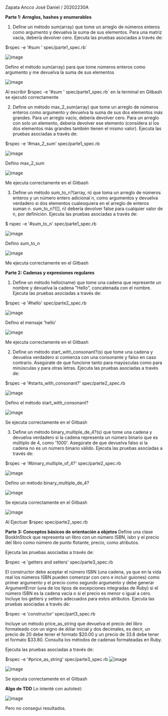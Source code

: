 Zapata Ancco José Daniel / 20202230A

**Parte 1: Arreglos, hashes y enumerables**

1. Define un método sum(array) que tome un arreglo de números enteros como argumento y devuelva la suma de sus elementos. Para una matriz vacía, debería devolver cero. Ejecuta las pruebas asociadas a través de:

$rspec -e '#sum ' spec/parte1_spec.rb`

![image](https://github.com/Josezapat/CC3S2/assets/90808325/08af9ea8-bfa2-4fd3-8bb3-5398ae176b1e)

Defino el método sum(array) para que tome números enteros como argumento y me devuelva la suma de sus elementos

![image](https://github.com/Josezapat/CC3S2/assets/90808325/1de42583-4082-47a9-941e-81b1696f2ad9)

Al escribir $rspec -e '#sum ' spec/parte1_spec.rb` en la terminal en Gitbash se ejecutó correctamente

2. Define un método max_2_sum(array) que tome un arreglo de números enteros como argumento y devuelva la suma de sus dos elementos más grandes. Para un arreglo vacío, debería devolver cero. Para un arreglo con solo un elemento, debería devolver ese elemento (considera si los dos elementos más grandes también tienen el mismo valor). Ejecuta las pruebas asociadas a través de:

$rspec -e '#max_2_sum' spec/parte1_spec.rb

![image](https://github.com/Josezapat/CC3S2/assets/90808325/92b86a48-b6cb-4307-87ae-815de14a3415)

Defino max_2_sum

![image](https://github.com/Josezapat/CC3S2/assets/90808325/122d1740-476f-4f9f-b584-667721a0862e)

Me ejecuta correctamente en el Gitbash

3. Define un método sum_to_n?(array, n) que toma un arreglo de números enteros y un número entero adicional n, como argumentos y devuelva verdadero si dos elementos cualesquiera en el arreglo de enteros suman n. sum_to_n?([], n) debería devolver false para cualquier valor de n, por definición. Ejecuta las pruebas asociadas a través de:

$ rspec -e '#sum_to_n' spec/parte1_spec.rb

![image](https://github.com/Josezapat/CC3S2/assets/90808325/506375bd-610a-4244-92ad-e16aa27081cd)

Defino sum_to_n

![image](https://github.com/Josezapat/CC3S2/assets/90808325/fcb4b972-9ddf-4414-8833-d0fef89b4294)

Me ejecuta correctamente en el Gitbash

**Parte 2: Cadenas y expresiones regulares**

1. Define un método hello(name) que tome una cadena que represente un nombre y devuelva la cadena "Hello", concatenada con el nombre. Ejecuta las pruebas asociadas a través de:

$rspec -e '#hello' spec/parte2_spec.rb 

![image](https://github.com/Josezapat/CC3S2/assets/90808325/9732a5cd-fc91-47af-94c4-4979af8eb9f0)

Defino el mensaje 'hello'

![image](https://github.com/Josezapat/CC3S2/assets/90808325/04833eb0-fca9-42ab-8e7e-cd02ca6669a4)

Me ejecuta correctamente en el Gitbash

2. Define un método start_with_consonant?(s) que tome una cadena y devuelva verdadero si comienza con una consonante y falso en caso contrario. Asegúrate de que funcione tanto para mayúsculas como para minúsculas y para otras letras. Ejecuta las pruebas asociadas a través de:

$rspec -e '#starts_with_consonant?' spec/parte2_spec.rb

![image](https://github.com/Josezapat/CC3S2/assets/90808325/77124220-cd82-4c0e-86a2-d7b6f4af3722)

Defino el método start_with_consonant?

![image](https://github.com/Josezapat/CC3S2/assets/90808325/23b57068-ad4d-468a-8c69-989e8bedf7bd)

Se ejecuta correctamente en el Gitbash

3. Define un método binary_multiple_de_4?(s) que tome una cadena y devuelva verdadero si la cadena representa un número binario que es múltiplo de 4, como '1000'. Asegúrate de que devuelva falso si la cadena no es un número binario válido. Ejecuta las pruebas asociadas a través de:

 $rspec -e '#binary_multiple_of_4?' spec/parte2_spec.rb

![image](https://github.com/Josezapat/CC3S2/assets/90808325/c2bddf75-bfe3-4fcf-9842-9567cd699131)
 
Defino un método binary_multiple_de_4?

![image](https://github.com/Josezapat/CC3S2/assets/90808325/8bcf3af8-bc0d-4105-be7f-622aa71575b6)

Se ejecuta correctamente en el Gitbash

![image](https://github.com/Josezapat/CC3S2/assets/90808325/cd89d844-2df9-45c3-ab39-25c2e50644be)

Al Ejectuar $rspec spec/parte2_spec.rb

**Parte 3: Conceptos básicos de orientación a objetos**
Define una clase BookInStock que representa un libro con un número ISBN, isbn y el precio del libro como número de punto flotante, precio, como atributos.

Ejecuta las pruebas asociadas a través de:


$rspec -e 'getters and setters' spec/parte3_spec.rb 
     
El constructor debe aceptar el número ISBN (una cadena, ya que en la vida real los números ISBN pueden comenzar con cero e incluir guiones) como primer argumento y el precio como segundo argumento y debe generar ArgumentError (una de los tipos de excepciones integradas de Ruby) si el número ISBN es la cadena vacía o si el precio es menor o igual a cero. Incluye los getters y setters adecuados para estos atributos. Ejecuta las pruebas asociadas a través de:


$rspec -e 'constructor' spec/part3_spec.rb
     
Incluye un método price_as_string que devuelva el precio del libro formateado con un signo de dólar inicial y dos decimales, es decir, un precio de 20 debe tener el formato $20.00 y un precio de 33.8 debe tener el formato $33.80. Consulta los métodos de cadenas formateadas en Ruby.

Ejecuta las pruebas asociadas a través de:


$rspec -e '#price_as_string' spec/parte3_spec.rb
![image](https://github.com/Josezapat/CC3S2/assets/90808325/4a9a7855-c0c1-41df-bf47-3b096a16c09f)

![image](https://github.com/Josezapat/CC3S2/assets/90808325/9cd5a560-18e8-4bf7-a300-9c6b6314380e)

Se ejecuta correctamente en el Gitbash


**Algo de TDD**
Lo intenté con autotest:

![image](https://github.com/Josezapat/CC3S2/assets/90808325/51077fef-d7c0-4fee-a4cb-2c5240f93bc5)

Pero no conseguí resultados.
